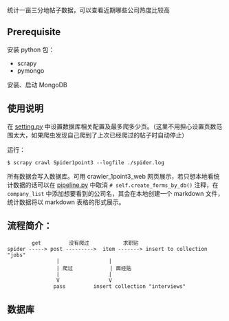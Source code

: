 统计一亩三分地帖子数据，可以查看近期哪些公司热度比较高

## Prerequisite

安装 python 包： 
- scrapy
- pymongo

安装、启动 MongoDB

## 使用说明

在 [setting.py](crawler_1point3/settings.py) 中设置数据库相关配置及最多爬多少页。（这里不用担心设置页数范围太大，如果爬虫发现自己爬到了上次已经爬过的帖子时自动停止）

运行：

```
$ scrapy crawl Spider1point3 --logfile ./spider.log
```

所有数据会写入数据库。可用 crawler_1point3_web 网页展示，若只想本地看统计数据的话可以在 [pipeline.py](crawler_1point3/pipelines.py) 中取消 `# self.create_forms_by_db()` 注释，在 `company_list` 中添加想要看到的公司名，其会在本地创建一个 markdown 文件，统计数据将以 markdown 表格的形式展示。

## 流程简介：

```
        get         没有爬过           求职贴   
spider -----> post --------->  item -------> insert to collection "jobs"
                |                |
                | 爬过            | 面经贴
                |                | 
                V                V
               pass         insert collection "interviews"
```

## 数据库

<!-- 考虑再三还是先选择 MongoDB。因为就应用来讲不会有太多写入和并发现象，爬虫写入一次之后主要还是以读取为主，故不需要考虑关系型数据库的 ACID 特性。为了方便使用以及日后方便的可扩展性，选择 MongoDB。 -->